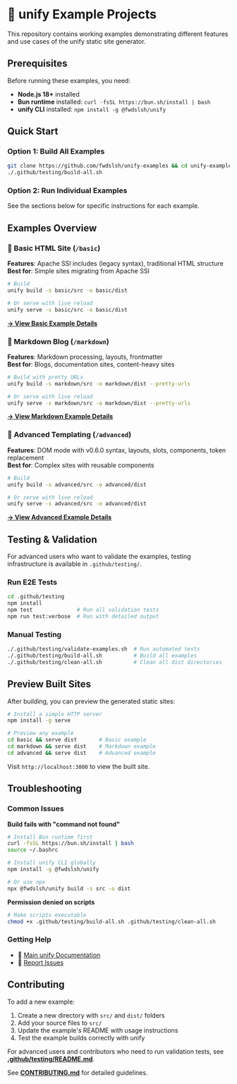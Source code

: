 # 🌱 unify Example Projects

This repository contains working examples demonstrating different features and use cases of the unify static site generator.

## Prerequisites

Before running these examples, you need:

- **Node.js 18+** installed
- **Bun runtime** installed: `curl -fsSL https://bun.sh/install | bash`
- **unify CLI** installed: `npm install -g @fwdslsh/unify`

## Quick Start

### Option 1: Build All Examples
```bash
git clone https://github.com/fwdslsh/unify-examples && cd unify-examples
./.github/testing/build-all.sh
```

### Option 2: Run Individual Examples  
See the sections below for specific instructions for each example.

## Examples Overview

### 📄 Basic HTML Site (`/basic`)

**Features**: Apache SSI includes (legacy syntax), traditional HTML structure  
**Best for**: Simple sites migrating from Apache SSI

```bash
# Build
unify build -s basic/src -o basic/dist

# Or serve with live reload
unify serve -s basic/src -o basic/dist
```

**[→ View Basic Example Details](basic/README.md)**

### 📝 Markdown Blog (`/markdown`)

**Features**: Markdown processing, layouts, frontmatter  
**Best for**: Blogs, documentation sites, content-heavy sites

```bash  
# Build with pretty URLs
unify build -s markdown/src -o markdown/dist --pretty-urls

# Or serve with live reload
unify serve -s markdown/src -o markdown/dist --pretty-urls
```

**[→ View Markdown Example Details](markdown/README.md)**

### 🧱 Advanced Templating (`/advanced`)

**Features**: DOM mode with v0.6.0 syntax, layouts, slots, components, token replacement  
**Best for**: Complex sites with reusable components

```bash
# Build  
unify build -s advanced/src -o advanced/dist

# Or serve with live reload
unify serve -s advanced/src -o advanced/dist
```

**[→ View Advanced Example Details](advanced/README.md)**

## Testing & Validation

For advanced users who want to validate the examples, testing infrastructure is available in `.github/testing/`.

### Run E2E Tests
```bash
cd .github/testing
npm install
npm test              # Run all validation tests
npm run test:verbose  # Run with detailed output
```

### Manual Testing
```bash
./.github/testing/validate-examples.sh  # Run automated tests
./.github/testing/build-all.sh          # Build all examples
./.github/testing/clean-all.sh          # Clean all dist directories
```

## Preview Built Sites

After building, you can preview the generated static sites:

```bash
# Install a simple HTTP server
npm install -g serve

# Preview any example
cd basic && serve dist       # Basic example
cd markdown && serve dist    # Markdown example  
cd advanced && serve dist    # Advanced example
```

Visit `http://localhost:3000` to view the built site.

## Troubleshooting

### Common Issues

**Build fails with "command not found"**
```bash
# Install Bun runtime first
curl -fsSL https://bun.sh/install | bash
source ~/.bashrc

# Install unify CLI globally
npm install -g @fwdslsh/unify

# Or use npx
npx @fwdslsh/unify build -s src -o dist
```

**Permission denied on scripts**
```bash
# Make scripts executable
chmod +x .github/testing/build-all.sh .github/testing/clean-all.sh
```

### Getting Help

- 📖 [Main unify Documentation](https://github.com/fwdslsh/unify/blob/main/docs)
- 🐛 [Report Issues](https://github.com/fwdslsh/unify/issues)

## Contributing

To add a new example:

1. Create a new directory with `src/` and `dist/` folders
2. Add your source files to `src/`
3. Update the example's README with usage instructions
4. Test the example builds correctly with unify

For advanced users and contributors who need to run validation tests, see **[.github/testing/README.md](.github/testing/README.md)**.

See **[CONTRIBUTING.md](CONTRIBUTING.md)** for detailed guidelines.